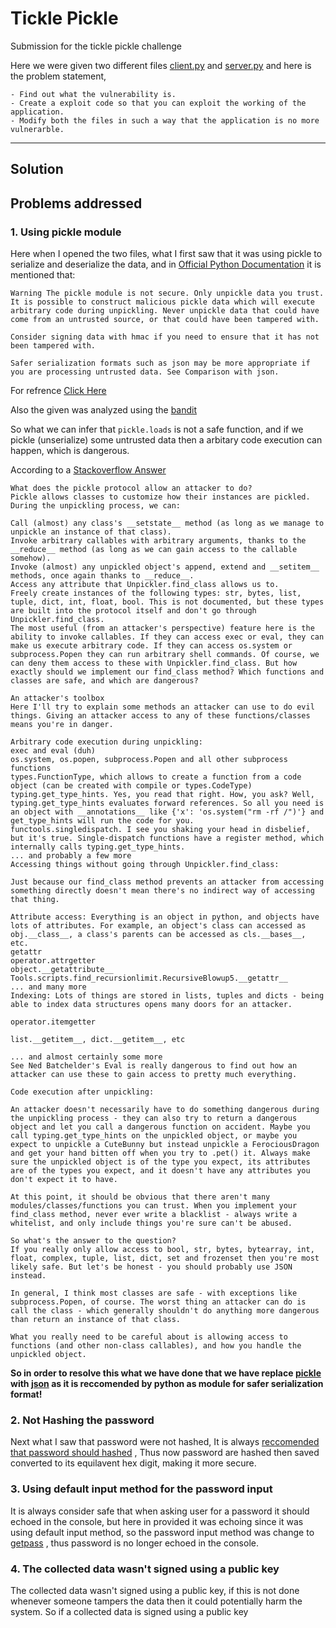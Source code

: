 # Tickle Pickle
Submission for the tickle pickle challenge

Here we were given two different files [client.py](https://github.com/Sainya-Ranakshetram-Submission/tickle-pickle/blob/master/default_unedited_code/client.py) and [server.py](https://github.com/Sainya-Ranakshetram-Submission/tickle-pickle/blob/master/default_unedited_code/server.py)
and here is the problem statement,
```
- Find out what the vulnerability is.
- Create a exploit code so that you can exploit the working of the application.
- Modify both the files in such a way that the application is no more vulnerarble.
```

***

## Solution

## Problems addressed

### 1. Using pickle module
Here when I opened the two files, what I first saw that it was using pickle to serialize and deserialize the data,
and in [Official Python Documentation](https://docs.python.org/3/library) it is mentioned that:
```
Warning The pickle module is not secure. Only unpickle data you trust.
It is possible to construct malicious pickle data which will execute arbitrary code during unpickling. Never unpickle data that could have come from an untrusted source, or that could have been tampered with.

Consider signing data with hmac if you need to ensure that it has not been tampered with.

Safer serialization formats such as json may be more appropriate if you are processing untrusted data. See Comparison with json.
```
For refrence [Click Here](https://docs.python.org/3/library/pickle.html)

Also the given was analyzed using the [bandit](https://pypi.org/project/bandit/)

So what we can infer that `pickle.loads` is not a safe function, and if we pickle (unserialize) some untrusted data then a arbitary code execution can happen, which is dangerous.

According to a [Stackoverflow Answer](https://stackoverflow.com/questions/25353753/python-can-i-safely-unpickle-untrusted-data)
```
What does the pickle protocol allow an attacker to do?
Pickle allows classes to customize how their instances are pickled. During the unpickling process, we can:

Call (almost) any class's __setstate__ method (as long as we manage to unpickle an instance of that class).
Invoke arbitrary callables with arbitrary arguments, thanks to the __reduce__ method (as long as we can gain access to the callable somehow).
Invoke (almost) any unpickled object's append, extend and __setitem__ methods, once again thanks to __reduce__.
Access any attribute that Unpickler.find_class allows us to.
Freely create instances of the following types: str, bytes, list, tuple, dict, int, float, bool. This is not documented, but these types are built into the protocol itself and don't go through Unpickler.find_class.
The most useful (from an attacker's perspective) feature here is the ability to invoke callables. If they can access exec or eval, they can make us execute arbitrary code. If they can access os.system or subprocess.Popen they can run arbitrary shell commands. Of course, we can deny them access to these with Unpickler.find_class. But how exactly should we implement our find_class method? Which functions and classes are safe, and which are dangerous?

An attacker's toolbox
Here I'll try to explain some methods an attacker can use to do evil things. Giving an attacker access to any of these functions/classes means you're in danger.

Arbitrary code execution during unpickling:
exec and eval (duh)
os.system, os.popen, subprocess.Popen and all other subprocess functions
types.FunctionType, which allows to create a function from a code object (can be created with compile or types.CodeType)
typing.get_type_hints. Yes, you read that right. How, you ask? Well, typing.get_type_hints evaluates forward references. So all you need is an object with __annotations__ like {'x': 'os.system("rm -rf /")'} and get_type_hints will run the code for you.
functools.singledispatch. I see you shaking your head in disbelief, but it's true. Single-dispatch functions have a register method, which internally calls typing.get_type_hints.
... and probably a few more
Accessing things without going through Unpickler.find_class:

Just because our find_class method prevents an attacker from accessing something directly doesn't mean there's no indirect way of accessing that thing.

Attribute access: Everything is an object in python, and objects have lots of attributes. For example, an object's class can accessed as obj.__class__, a class's parents can be accessed as cls.__bases__, etc.
getattr
operator.attrgetter
object.__getattribute__
Tools.scripts.find_recursionlimit.RecursiveBlowup5.__getattr__
... and many more
Indexing: Lots of things are stored in lists, tuples and dicts - being able to index data structures opens many doors for an attacker.

operator.itemgetter

list.__getitem__, dict.__getitem__, etc

... and almost certainly some more
See Ned Batchelder's Eval is really dangerous to find out how an attacker can use these to gain access to pretty much everything.

Code execution after unpickling:

An attacker doesn't necessarily have to do something dangerous during the unpickling process - they can also try to return a dangerous object and let you call a dangerous function on accident. Maybe you call typing.get_type_hints on the unpickled object, or maybe you expect to unpickle a CuteBunny but instead unpickle a FerociousDragon and get your hand bitten off when you try to .pet() it. Always make sure the unpickled object is of the type you expect, its attributes are of the types you expect, and it doesn't have any attributes you don't expect it to have.

At this point, it should be obvious that there aren't many modules/classes/functions you can trust. When you implement your find_class method, never ever write a blacklist - always write a whitelist, and only include things you're sure can't be abused.

So what's the answer to the question?
If you really only allow access to bool, str, bytes, bytearray, int, float, complex, tuple, list, dict, set and frozenset then you're most likely safe. But let's be honest - you should probably use JSON instead.

In general, I think most classes are safe - with exceptions like subprocess.Popen, of course. The worst thing an attacker can do is call the class - which generally shouldn't do anything more dangerous than return an instance of that class.

What you really need to be careful about is allowing access to functions (and other non-class callables), and how you handle the unpickled object.
```

**So in order to resolve this what we have done that we have replace [pickle](https://docs.python.org/3/library/pickle.html#:~:text=Warning%20The%20pickle%20module%20is%20not%20secure.%20Only%20unpickle%20data%20you%20trust.) with [json](https://docs.python.org/3/library/json.html) as it is reccomended by python as module for safer serialization format!**



### 2. Not Hashing the password
Next what I saw that password were not hashed, It is always [reccomended that password should hashed](https://www.geeksforgeeks.org/importance-of-hashing/#:~:text=Hashing%20gives%20a%20more%20secure,doesn't%20define%20the%20speed.) , Thus now password are hashed then saved converted to its equilavent hex digit, making it more secure.

### 3. Using default input method for the password input
It is always consider safe that when asking user for a password it should echoed in the console, but here in provided it was echoing since it was using default input method, so the password input method was change to [getpass](https://docs.python.org/3/library/getpass.html) , thus password is no longer echoed in the console.

### 4. The collected data wasn't signed using a public key
The collected data wasn't signed using a public key, if this is not done whenever someone tampers the data then it could potentially harm the system. 
So if a collected data is signed using a public key 
